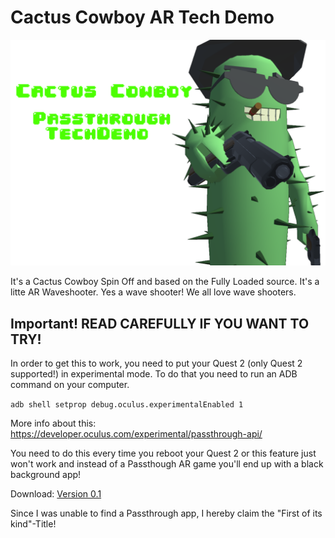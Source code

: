 # Cactus Cowboy AR Tech Demo

![CactusAR](https://github.com/berndolauerto/CactusCowboyARTechDemo/raw/main/vr_splash%20-%20Copy.png)


It's a Cactus Cowboy Spin Off and based on the Fully Loaded source. It's a litte AR Waveshooter. Yes a wave shooter! We all love wave shooters.



##  Important! READ CAREFULLY IF YOU WANT TO TRY!

In order to get this to work, you need to put your Quest 2 (only Quest 2 supported!) in experimental mode. To do that you need to run an ADB command on your computer.

`adb shell setprop debug.oculus.experimentalEnabled 1`

More info about this: https://developer.oculus.com/experimental/passthrough-api/

You need to do this every time you reboot your Quest 2 or this feature just won't work and instead of a Passthough AR game you'll end up with a black background app!

Download: [Version 0.1](https://github.com/berndolauerto/CactusCowboyARTechDemo/releases/tag/0.1)



Since I was unable to find a Passthrough app, I hereby claim the "First of its kind"-Title!
